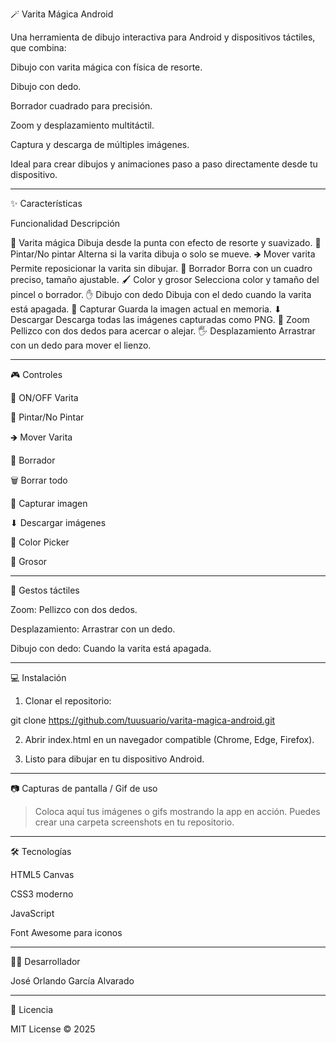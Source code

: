 
🪄 Varita Mágica Android

Una herramienta de dibujo interactiva para Android y dispositivos táctiles, que combina:

Dibujo con varita mágica con física de resorte.

Dibujo con dedo.

Borrador cuadrado para precisión.

Zoom y desplazamiento multitáctil.

Captura y descarga de múltiples imágenes.


Ideal para crear dibujos y animaciones paso a paso directamente desde tu dispositivo.


---

✨ Características

Funcionalidad	Descripción

🔮 Varita mágica	Dibuja desde la punta con efecto de resorte y suavizado.
🎨 Pintar/No pintar	Alterna si la varita dibuja o solo se mueve.
🡺 Mover varita	Permite reposicionar la varita sin dibujar.
🧹 Borrador	Borra con un cuadro preciso, tamaño ajustable.
🖌 Color y grosor	Selecciona color y tamaño del pincel o borrador.
✋ Dibujo con dedo	Dibuja con el dedo cuando la varita está apagada.
📸 Capturar	Guarda la imagen actual en memoria.
⬇ Descargar	Descarga todas las imágenes capturadas como PNG.
🤏 Zoom	Pellizco con dos dedos para acercar o alejar.
🖐 Desplazamiento	Arrastrar con un dedo para mover el lienzo.



---

🎮 Controles

🔮 ON/OFF Varita

🎨 Pintar/No Pintar

🡺 Mover Varita

🧹 Borrador

🗑 Borrar todo

📸 Capturar imagen

⬇ Descargar imágenes

🎨 Color Picker

🔘 Grosor



---

📱 Gestos táctiles

Zoom: Pellizco con dos dedos.

Desplazamiento: Arrastrar con un dedo.

Dibujo con dedo: Cuando la varita está apagada.



---

💻 Instalación

1. Clonar el repositorio:



git clone https://github.com/tuusuario/varita-magica-android.git

2. Abrir index.html en un navegador compatible (Chrome, Edge, Firefox).


3. Listo para dibujar en tu dispositivo Android.




---

📷 Capturas de pantalla / Gif de uso

> Coloca aquí tus imágenes o gifs mostrando la app en acción.
Puedes crear una carpeta screenshots en tu repositorio.













---

🛠 Tecnologías

HTML5 Canvas

CSS3 moderno

JavaScript

Font Awesome para iconos



---

👨‍💻 Desarrollador

José Orlando García Alvarado



---

📄 Licencia

MIT License © 2025

